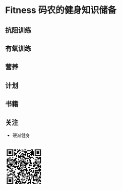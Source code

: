 # Fitness  码农的健身知识储备

## 抗阻训练





## 有氧训练



## 营养



## 计划


## 书籍



## 关注


-  硬派健身

![enter image description here](https://raw.githubusercontent.com/allanguys/fitness/master/image/yingpai.png)
----------


